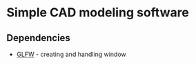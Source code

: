# Simple CAD modeling software

## Dependencies
 - [GLFW](https://www.glfw.org/) - creating and handling window
 